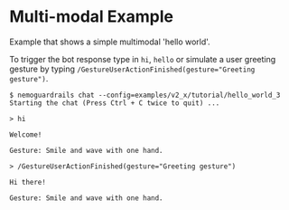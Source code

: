 # Multi-modal Example

Example that shows a simple multimodal 'hello world'.

To trigger the bot response type in `hi`, `hello` or simulate a user greeting gesture by typing `/GestureUserActionFinished(gesture="Greeting gesture")`.

```
$ nemoguardrails chat --config=examples/v2_x/tutorial/hello_world_3
Starting the chat (Press Ctrl + C twice to quit) ...

> hi

Welcome!

Gesture: Smile and wave with one hand.

> /GestureUserActionFinished(gesture="Greeting gesture")

Hi there!

Gesture: Smile and wave with one hand.

```
